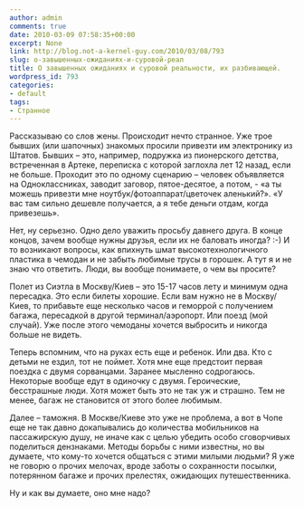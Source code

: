 ```yaml
---
author: admin
comments: true
date: 2010-03-09 07:58:35+00:00
excerpt: None
link: http://blog.not-a-kernel-guy.com/2010/03/08/793
slug: о-завышенных-ожиданиях-и-суровой-реал
title: О завышенных ожиданиях и суровой реальности, их разбивающей.
wordpress_id: 793
categories:
- default
tags:
- Странное
---
```


Рассказываю со слов жены. Происходит нечто странное. Уже трое бывших (или шапочных) знакомых просили привезти им электронику из Штатов. Бывших – это, например, подружка из пионерского детства, встреченная в Артеке, переписка с которой заглохла лет 12 назад, если не больше. Проходит это по одному сценарию – человек объявляется на Одноклассниках, заводит заговор, пятое-десятое, а потом, - «а ты можешь привезти мне ноутбук/фотоаппарат/цветочек аленький?». «У вас там сильно дешевле получается, а я тебе деньги отдам, когда привезешь».

Нет, ну серьезно. Одно дело уважить просьбу давнего друга. В конце концов, зачем вообще нужны друзья, если их не баловать иногда? :-) И то возникают вопросы, как впихнуть шмат высокотехнологичного пластика в чемодан и не забыть любимые трусы в горошек. А тут я и не знаю что ответить. Люди, вы вообще понимаете, о чем вы просите?

Полет из Сиэтла в Москву/Киев – это 15-17 часов лету и минимум одна пересадка. Это если билеты хорошие. Если вам нужно не в Москву/Киев, то прибавьте еще несколько часов и геморрой с получением багажа, пересадкой в другой терминал/аэропорт. Или поезд (мой случай). Уже после этого чемоданы хочется выбросить и никогда больше не видеть.

Теперь вспомним, что на руках есть еще и ребенок. Или два. Кто с детьми не ездил, тот не поймет. Хотя мне еще предстоит первая поездка с двумя сорванцами. Заранее мысленно содрогаюсь. Некоторые вообще едут в одиночку с двумя. Героические, бесстрашные люди. Хотя может быть это не так уж и страшно. Тем не менее, багаж не становится от этого более любимым.

Далее – таможня. В Москве/Киеве это уже не проблема, а вот в Чопе еще не так давно докапывались до количества мобильников на пассажирскую душу, не иначе как с целью убедить особо сговорчивых поделиться дензнаками. Методы борьбы с ними известны, но вы думаете, что кому-то хочется общаться с этими милыми людьми? Я уже не говорю о прочих мелочах, вроде заботы о сохранности посылки, потерянном багаже и прочих прелестях, ожидающих путешественника.

Ну и как вы думаете, оно мне надо?

